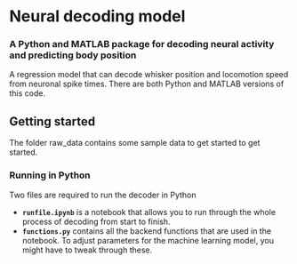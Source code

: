 # Neural decoding model
### A Python and MATLAB package for decoding neural activity and predicting body position
A regression model that can decode whisker position and locomotion speed from neuronal spike times.
There are both Python and MATLAB versions of this code. 

## Getting started
The folder raw_data contains some sample data to get started to get started.
### Running in Python
Two files are required to run the decoder in Python
 - **`runfile.ipynb`** is a notebook that allows you to run through the whole process of decoding from start to finish.
 - **`functions.py`** contains all the backend functions that are used in the notebook. To adjust parameters for the machine learning model, you might have to tweak through these. 
